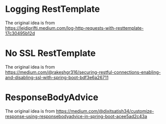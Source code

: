 # Logging RestTemplate

The original idea is from  
https://lejdiprifti.medium.com/log-http-requests-with-resttemplate-17c30495b12d

# No SSL RestTemplate

The original idea is from  
https://medium.com/@rakeshgr316/securing-restful-connections-enabling-and-disabling-ssl-with-spring-boot-bdf3e6a26711

# ResponseBodyAdvice

The original idea is from
https://medium.com/@dixitsatish34/customize-response-using-responsebodyadvice-in-spring-boot-acee5ad2c43a